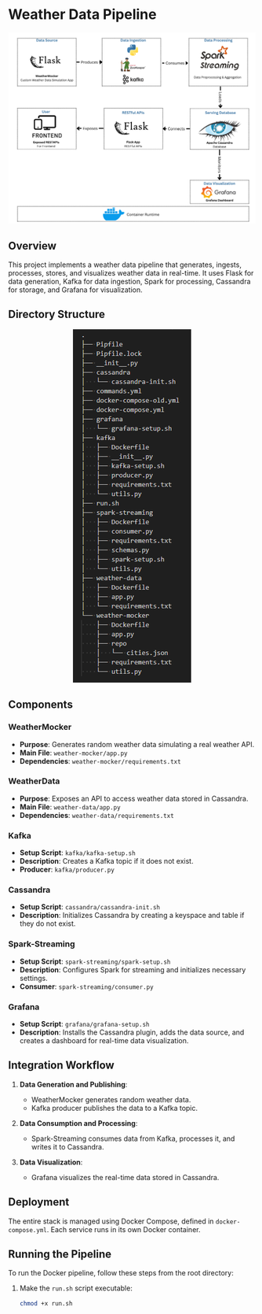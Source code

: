 # Weather Data Pipeline

<center>

![](./assets/images/WeatherStream.png)

</center>

## Overview

This project implements a weather data pipeline that generates, ingests, processes, stores, and visualizes weather data in real-time. It uses Flask for data generation, Kafka for data ingestion, Spark for processing, Cassandra for storage, and Grafana for visualization.

## Directory Structure
<center>

![](./assets/images/Project-Directory-Structure.PNG)

</center>

## Components

### WeatherMocker
- **Purpose**: Generates random weather data simulating a real weather API.
- **Main File**: `weather-mocker/app.py`
- **Dependencies**: `weather-mocker/requirements.txt`

### WeatherData
- **Purpose**: Exposes an API to access weather data stored in Cassandra.
- **Main File**: `weather-data/app.py`
- **Dependencies**: `weather-data/requirements.txt`

### Kafka
- **Setup Script**: `kafka/kafka-setup.sh`
- **Description**: Creates a Kafka topic if it does not exist.
- **Producer**: `kafka/producer.py`

### Cassandra
- **Setup Script**: `cassandra/cassandra-init.sh`
- **Description**: Initializes Cassandra by creating a keyspace and table if they do not exist.

### Spark-Streaming
- **Setup Script**: `spark-streaming/spark-setup.sh`
- **Description**: Configures Spark for streaming and initializes necessary settings.
- **Consumer**: `spark-streaming/consumer.py`

### Grafana
- **Setup Script**: `grafana/grafana-setup.sh`
- **Description**: Installs the Cassandra plugin, adds the data source, and creates a dashboard for real-time data visualization.

## Integration Workflow

1. **Data Generation and Publishing**:
   - WeatherMocker generates random weather data.
   - Kafka producer publishes the data to a Kafka topic.

2. **Data Consumption and Processing**:
   - Spark-Streaming consumes data from Kafka, processes it, and writes it to Cassandra.

3. **Data Visualization**:
   - Grafana visualizes the real-time data stored in Cassandra.

## Deployment

The entire stack is managed using Docker Compose, defined in `docker-compose.yml`. Each service runs in its own Docker container.

## Running the Pipeline

To run the Docker pipeline, follow these steps from the root directory:

1. Make the `run.sh` script executable:
   ```sh
   chmod +x run.sh
